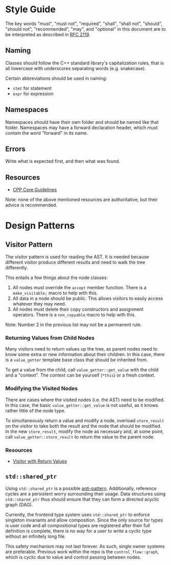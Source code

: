 # Style Guide

The key words "must", "must not", "required", "shall", "shall not", "should", "should not",
"recommended", "may", and "optional" in this document are to be interpreted as described in [RFC 2119](https://datatracker.ietf.org/doc/html/rfc2119).

## Naming
Classes should follow the C++ standard library's capitalization rules,
that is all lowercase with underscores separating words (e.g. snakecase).

Certain abbreviations should be used in naming:
 - `stmt` for statement
 - `expr` for expression

## Namespaces
Namespaces should have their own folder and should be named like that folder.
Namespaces may have a forward declaration header,
which must contain the word "forward" in its name.

## Errors
Write what is expected first, and then what was found.

## Resources
- [CPP Core Guidelines](https://isocpp.github.io/CppCoreGuidelines/CppCoreGuidelines)

Note: none of the above mentioned resources are authoritative, but their advice is recommended.

# Design Patterns

## Visitor Pattern
The visitor pattern is used for reading the AST.
It is needed because different visitor produce different results
and need to walk the tree differently.

This entails a few things about the node classes:
1. All nodes must override the `accept` member function. There is a `make_visitable;` macro to help with this.
2. All data in a node should be public. This allows visitors to easily access whatever they may need.
3. All nodes must delete their copy constructors and assignment operators. There is a `non_copyable` macro to help with this.

Note: Number 2 in the previous list may not be a permanent rule.

### Returning Values from Child Nodes
Many visitors need to return values up the tree,
as parent nodes need to know some extra or new information about their children.
In this case, there is a `value_getter` template base class that should be inherited from.

To get a value from the child, call `value_getter::get_value` with the child and a "context".
The context can be yourself (`*this`) or a fresh context.

### Modifying the Visited Nodes
There are cases where the visited nodes (i.e. the AST) need to be modified.
In this case, the basic `value_getter::get_value` is not useful,
as it knows rather little of the node type.

To simultaneously return a value and modify a node,
overload `store_result` on the visitor to take both the result and the node that should be modified.
In the new `store_result`, modify the node as necessary and,
at some point, call `value_getter::store_result` to return the value to the parent node.

### Resources
 - [Visitor with Return Values](https://www.codeproject.com/Tips/1018315/Visitor-with-the-Return-Value)

## `std::shared_ptr`

Using `std::shared_ptr` is a possible [anti-pattern](https://ddanilov.me/shared-ptr-is-evil/).
Additionally, reference cycles are a persistent worry surrounding their usage.
Data structures using `std::shared_ptr` thus should ensure that they can form a directed acyclic graph (DAG).

Currently, the frontend type system uses `std::shared_ptr` to enforce singleton invariants and allow composition.
Since the only source for types is user code and all compositional types are registered after their full definition is complete,
there is no way for a user to write a cyclic type without an infinitely long file.

This safety mechanism may not last forever.
As such, single owner systems are preferable.
Previous work within the repo is the `control_flow::graph`,
which is cyclic due to value and control passing between nodes.
